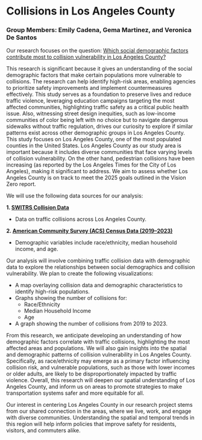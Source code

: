 # Collisions in Los Angeles County
### Group Members: Emily Cadena, Gema Martinez, and Veronica De Santos 

Our research focuses on the question: <ins>Which social demographic factors contribute most to collision vulnerability in Los Angeles County?<ins>

This research is significant because it gives an understanding of the social demographic factors that make certain populations more vulnerable to collisions. The research can help identify high-risk areas, enabling agencies to prioritize safety improvements and implement countermeasures effectively. This study serves as a foundation to preserve lives and reduce traffic violence, leveraging education campaigns targeting the most affected communities, highlighting traffic safety as a critical public health issue. Also, witnessing street design inequities, such as low-income communities of color being left with no choice but to navigate dangerous sidewalks without traffic regulation, drives our curiosity to explore if similar patterns exist across other demographic groups in Los Angeles County.
This study focuses on Los Angeles County, one of the most populated counties in the United States. Los Angeles County as our study area is important because it includes diverse communities that face varying levels of collision vulnerability. On the other hand, pedestrian collisions have been increasing (as reported by the Los Angeles Times for the City of Los Angeles), making it significant to address. We aim to assess whether Los Angeles County is on track to meet the 2025 goals outlined in the Vision Zero report. 

We will use the following data sources for our analysis:
 
  **1. [SWITRS Collision Data](https://tims.berkeley.edu/summary.php)**
  - Data on traffic collisions across Los Angeles County.

  **2. [American Community Survey (ACS) Census Data (2019–2023)](https://www.census.gov/programs-surveys/acs)**
   - Demographic variables include race/ethnicity, median household income, and age.

Our analysis will involve combining traffic collision data with demographic data to explore the relationships between social demographics and collision vulnerability. We plan to create the following visualizations:
- A map overlaying collision data and demographic characteristics to identify high-risk populations.
- Graphs showing the number of collisions for:
  - Race/Ethnicity
  - Median Household Income
  - Age
- A graph showing the number of collisions from 2019 to 2023.

From this research, we anticipate developing an understanding of how demographic factors correlate with traffic collisions, highlighting the most affected areas and populations. We will also gain insights into the spatial and demographic patterns of collision vulnerability in Los Angeles County. Specifically, as race/ethnicity may emerge as a primary factor influencing collision risk, and vulnerable populations, such as those with lower incomes or older adults, are likely to be disproportionately impacted by traffic violence. Overall, this research will deepen our spatial understanding of Los Angeles County, and inform us on areas to promote strategies to make transportation systems safer and more equitable for all.

Our interest in centering Los Angeles County in our research project stems from our shared connection in the areas, where we live, work, and engage with diverse communities. Understanding the spatial and temporal trends in this region will help inform policies that improve safety for residents, visitors, and commuters alike.
